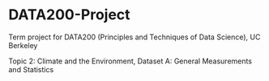 # DATA200-Project
Term project for DATA200 (Principles and Techniques of Data Science), UC Berkeley

Topic 2: Climate and the Environment, Dataset A: General Measurements and Statistics
